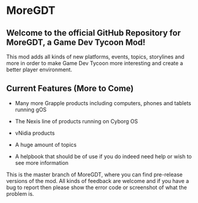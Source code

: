 # MoreGDT
## Welcome to the official GitHub Repository for MoreGDT, a Game Dev Tycoon Mod!

This mod adds all kinds of new platforms, events, topics, storylines and more
in order to make Game Dev Tycoon more interesting and create a better player
environment.

## Current Features (More to Come)  
- Many more Grapple products including computers, phones and tablets running gOS

- The Nexis line of products running on Cyborg OS

- vNidia products 

- A huge amount of topics

- A helpbook that should be of use if you do indeed need help or wish to see more information

This is the master branch of MoreGDT, where you can find pre-release versions of the mod. All kinds of feedback are welcome and if you have a bug to report then please show the error code or screenshot of what the problem is.
